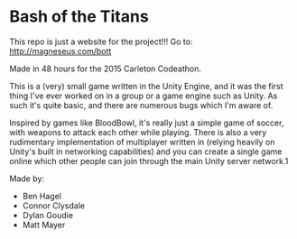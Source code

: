 Bash of the Titans
===

This repo is just a website for the project!!! Go to: http://magneseus.com/bott

Made in 48 hours for the 2015 Carleton Codeathon.

This is a (very) small game written in the Unity Engine, and it was the first thing I've ever worked on in a group or a game engine such as Unity. As such it's quite basic, and there are numerous bugs which I'm aware of.

Inspired by games like BloodBowl, it's really just a simple game of soccer, with weapons to attack each other while playing. There is also a very rudimentary implementation of multiplayer written in (relying heavily on Unity's built in networking capabilities) and you can create a single game online which other people can join through the main Unity server network.1

Made by:
- Ben Hagel
- Connor Clysdale
- Dylan Goudie
- Matt Mayer
